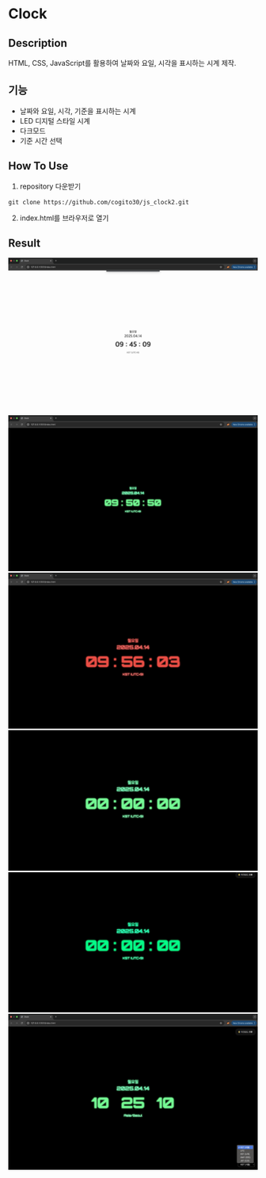 # Clock

## Description
HTML, CSS, JavaScript를 활용하여 날짜와 요일, 시각을 표시하는 시계 제작. 

## 기능
- 날짜와 요일, 시각, 기준을 표시하는 시계
- LED 디지털 스타일 시계
- 다크모드
- 기준 시간 선택

## How To Use
1) repository 다운받기
```
git clone https://github.com/cogito30/js_clock2.git
```
2) index.html를 브라우저로 열기

## Result
![Clock 결과물1](./result.png)
![Clock 결과물2](./result2.png)
![Clock 결과물3](./result3.png)
![Clock 결과물4](./result4.gif)
![Clock 결과물5](./result5.gif)
![Clock 결과물6](./result6.png)

